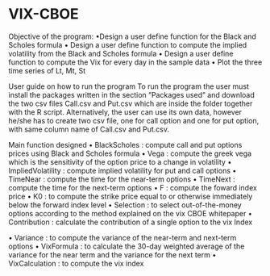 # VIX-CBOE
Objective of the program:
•Design a user define function for the Black and Scholes formula
• Design a user define function to compute the implied volatility
  from the Black and Scholes formula
• Design a user define function to compute the Vix for every day
  in the sample data
• Plot the three time series of Lt, Mt, St

User guide on how to run the program
To run the program the user must install the packages written in the section
”Packages used” and download the two csv files Call.csv and Put.csv which are
inside the folder together with the R script. Alternatively, the user can use its
own data, however he/she has to create two csv file, one for call option and one
for put option, with same column name of Call.csv and Put.csv.

Main function designed
• BlackScholes : compute call and put options prices using Black and
  Scholes formula
• Vega : compute the greek vega which is the sensitivity of the option price
  to a change in volatility
• ImpliedVolatility : compute implied volatility for put and call options
• TimeNear : compute the time for the near-term options
• TimeNext : compute the time for the next-term options
• F : compute the foward index price
• K0 : to compute the strike price equal to or otherwise immediately below
  the forward index level
• Selection : to select out-of-the-money options according to the method
  explained on the vix CBOE whitepaper
• Contribution : calculate the contribution of a single option to the vix
  Index

• Variance : to compute the variance of the near-term and next-term options
• VixFormula : to calculate the 30-day weighted average of the variance
  for the near term and the variance for the next term
• VixCalculation : to compute the vix index
